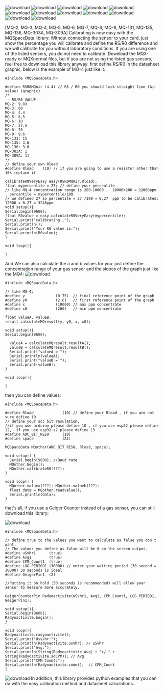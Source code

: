 ![download](https://github.com/abcdaaaaaaaaa/MQSpaceData.h/assets/108553778/237c07c9-eb5d-4b5e-8a3a-f85b47d5a32a)
![download](https://github.com/abcdaaaaaaaaa/MQSpaceData.h/assets/108553778/9696bed8-0022-42e0-8e76-e7df86c82e2d)
![download](https://github.com/abcdaaaaaaaaa/MQSpaceData.h/assets/108553778/da908954-4551-41f3-8213-d2ebcb33f1e3)
![download](https://github.com/abcdaaaaaaaaa/MQSpaceData.h/assets/108553778/13ec7e02-8f95-499a-ab3b-d5d498678b1b)
![download](https://github.com/abcdaaaaaaaaa/MQSpaceData.h/assets/108553778/543dcd47-b0bc-4950-b2ac-32b7c042d148)
![download](https://github.com/abcdaaaaaaaaa/MQSpaceData.h/assets/108553778/3aefabcf-b839-4319-a751-2b1ae3831930)
![download](https://github.com/abcdaaaaaaaaa/MQSpaceData.h/assets/108553778/16c905a9-1b72-47a1-bcd3-21d06929a54b)
![download](https://github.com/abcdaaaaaaaaa/MQSpaceData.h/assets/108553778/23469cf2-4ba2-4558-9cce-b846f13bd868)
![download](https://github.com/abcdaaaaaaaaa/MQSpaceData.h/assets/108553778/b1160e80-ee63-4a92-bee5-a7ac20b60fcc)
![download](https://github.com/abcdaaaaaaaaa/MQSpaceData.h/assets/108553778/1cb9be4b-93da-4705-ba2f-40a492a21619)
![download](https://github.com/abcdaaaaaaaaa/MQSpaceData.h/assets/108553778/13ea44fa-d69d-4b76-be10-03befd6b5c60)
![download](https://github.com/abcdaaaaaaaaa/MQSpaceData.h/assets/108553778/b4d5e6bc-2454-4a21-a4be-ff8f10f83e1c)

[MQ-2, MQ-3, MQ-4, MQ-5, MQ-6, MQ-7, MQ-8, MQ-9, MQ-131, MQ-135, MQ-136, MQ-303A, MQ-309A]
Calibrating is now easy with the MQSpaceData library:
Without connecting the sensor to your card, just show the percentage you will calibrate and define the RS/R0 difference and we will calibrate for you without laboratory conditions. If you are using one of the listed sensors, you do not need to calibrate. Download the MQX-ready or MQXnormal files, but if you are not using the listed gas sensors, feel free to download this library anyway: first define RS/R0 in the datasheet graphic, below is the example of MQ-4 just like it:
```
#include <MQSpaceData.h>

#define RSR0MQAir (4.4) // RS / R0 you should look straight line (Air value) (graphic)
/*
---RS/R0 VALUE---
MQ-2: 9.83
MQ-3: 60
MQ-4: 4.4
MQ-5: 6.5
MQ-6: 10
MQ-7: 27.5
MQ-8: 70
MQ-9: 9.6
MQ-131: 15
MQ-135: 3.6
MQ-136: 3.6
MQ-303A: 1
MQ-309A: 11
*/
// define your own Rload
#define Rload    (10) // if you are going to use a resistor other than 10k replace it 

calibrateR0VeryEasy easy(RSR0MQAir,Rload);
float mypercentile = 27; // define your percentile
// like MQ-4 concentration range is 200-10000 ,  10000+200 = 12000ppm , percentile = mypercentile/100
// we defined 27 so percentile = 27 /100 = 0,27  ppm to be calibrated: 12000 x 0.27 = 3240ppm
void setup(){
Serial.begin(9600);
float R0value = easy.calculateR0VeryEasy(mypercentile);
Serial.print("calibrating..");
Serial.println();
Serial.print("Your R0 value is:");
Serial.println(R0value);
}

void loop(){
  
}
```
And We can also calculate the a and b values ​​for you:
just define the concentration range of your gas sensor and the slopes of the graph just like the MQ4:
![download](https://github.com/abcdaaaaaaaaa/MQSpaceData.h/assets/108553778/39f97873-8173-4831-b662-45d26f59cd1f)
```
#include <MQSpaceData.h>

// like MQ-4:
#define y              (0.75)  // final reference point of the graph
#define y0             (2.6)   // first reference point of the graph
#define x              (10000) // max ppm concentrate
#define x0             (200)   // min ppm concentrate

float valueA, valueB;
result calculateMQresult(y, y0, x, x0);

void setup(){
Serial.begin(9600);

  valueA = calculateMQresult.resultA();
  valueB = calculateMQresult.resultB();
  Serial.print("valueA = ");
  Serial.println(valueA); 
  Serial.print("valueB = ");
  Serial.print(valueB);
}

void loop(){
  
}
```

then you can define values:

```
#include <MQSpaceData.h>

#define Rload             (10) // define your Rload , if you are not sure define 10
// define your adc bit resulation, 
//if you use arduino please define 10 , if you use esp32 please define 12,  if you use esp32-s2 please define 13
#define ADC_BIT_RESU      (10)  
#define space             (A1)

MQSpaceData MQother(ADC_BIT_RESU, Rload, space);

void setup() {
  Serial.begin(9600); //Baud rate 
  MQother.begin();
  MQother.calibrateR0(???);
}
 
void loop() {  
  MQother.valuea(???); MQother.valueb(???); 
  float data = MQother.readValue(); 
  Serial.println(data);  
}
```

that's all, if you use a Geiger Counter instead of a gas sensor, you can still download this library:

![download](https://github.com/abcdaaaaaaaaa/MQSpaceData.h/assets/108553778/27061f03-3224-4ccd-91d6-92396889c9fd)

```
#include <MQSpaceData.h>

// define true to the values ​​you want to calculate as false you don't want.
// The values ​​you define as false will be 0 on the screen output.
#define uSvhr1      (true)
#define Avg1        (true)
#define CPM_Count1  (true)
#define LOG_PERIOD1 (30000) // enter your waiting period (30 second = 30000) 30 seconds is ideal
#define GeigerPin1  (2)

//Putting it on hold (30 seconds is recommended) will allow your sensor to measure more accurately.

GeigerCounterPin Radyoactivite(uSvhr1, Avg1, CPM_Count1, LOG_PERIOD1, GeigerPin1);
 
void setup(){
Serial.begin(9600);
Radyoactivite.begin();
}

void loop(){
Radyoactivite.radyoactivite();
Serial.print("Usv/hr:");
Serial.println(Radyoactivite.usvhr); // uSvhr 
Serial.print("Avg:");
Serial.println(String(Radyoactivite.Avg) + "+/-" + String(Radyoactivite.sdCPM)); // Avg 
Serial.print("CPM Count:");
Serial.println(Radyoactivite.count);  // CPM_Count
}
```
![download](https://github.com/abcdaaaaaaaaa/MQSpaceData.h/assets/108553778/09bf5010-82dd-49ac-9deb-5251e3fc41bc)
In addition, this library provides python examples that you can do with the easy calibration method and datasheet calculations.
